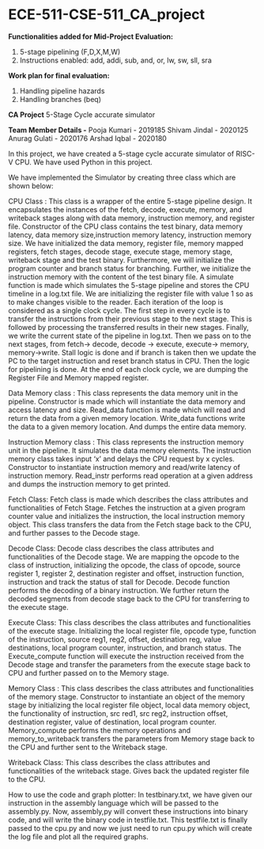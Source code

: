 # ECE-511-CSE-511_CA_project
  
__Functionalities added for Mid-Project Evaluation:__  
1. 5-stage pipelining (F,D,X,M,W)  
2. Instructions enabled: add, addi, sub, and, or, lw, sw, sll, sra  
  
__Work plan for final evaluation:__  
1. Handling pipeline hazards
2. Handling branches (beq)

__CA Project__ 
5-Stage Cycle accurate simulator

__Team Member Details -__
Pooja Kumari - 2019185
Shivam Jindal - 2020125
Anurag Gulati - 2020176
Arshad Iqbal - 2020180

In this project, we have created a 5-stage cycle accurate simulator of RISC-V CPU. 
We have used Python in this project. 

We have implemented the Simulator by creating three class which are shown below: 

CPU Class : This class is a wrapper of the entire 5-stage pipeline design. It encapsulates the instances of the fetch, decode, execute, memory, and writeback stages along with data memory, instruction memory, and register file.
Constructor of the CPU class contains the test binary, data memory latency, data memory size,instruction memory latency, instruction memory size. We have initialized the data memory, register file, memory mapped registers, fetch stages, decode stage, execute stage, memory stage, writeback stage and the test binary. Furthermore, we will initialize the program counter and branch status for branching.
Further, we initialize the instruction memory with the content of the test binary file. A simulate function is made which simulates the 5-stage pipeline and stores the CPU timeline in a log.txt file. 
We are initializing the register file with value 1 so as to make changes visible to the reader. 
Each iteration of the loop is considered as a single clock cycle. The first step in every cycle is to transfer the instructions from their previous stage to the next stage. This is followed by processing the transferred results in their new stages. Finally, we write the current state of the pipeline in log.txt. Then we pass on to the next stages, from fetch→ decode, decode → execute, execute→ memory, memory→write. Stall logic is done and if branch is taken then we update the PC to the target instruction and reset branch status in CPU. Then the logic for pipelining is done. 
At the end of each clock cycle, we are dumping the Register File and Memory mapped register. 

Data Memory class :  This class represents the data memory unit in the pipeline. Constructor is made which will instantiate the data memory and access latency and size. Read_data function is made which will read and return the data from a given memory location. Write_data functions write the data to a given memory location. And dumps the entire data memory. 

Instruction Memory class : This class represents the instruction memory unit in the pipeline. It simulates the data memory elements. The instruction memory class takes input ‘x’ and delays the CPU request by x cycles. Constructor to instantiate instruction memory and read/write latency of instruction memory. 
Read_instr performs read operation at a given address and dumps the instruction memory to get printed. 

Fetch Class: Fetch class is made which describes the class attributes and functionalities of Fetch Stage. Fetches the instruction at a given program counter value and initializes the instruction, the local instruction memory object. This class transfers the data from the Fetch stage back to the CPU, and further passes to the Decode stage. 

Decode Class: Decode class describes the class attributes and functionalities of the Decode stage. We are mapping the opcode to the class of instruction, initializing the opcode, the class of opcode, source register 1, register 2, destination register and offset, instruction function, instruction and track the status of stall for Decode. Decode function performs the decoding of a binary instruction.  We further return the decoded segments from decode stage back to the CPU for transferring to the execute stage.

Execute Class: This class describes the class attributes and functionalities of the execute stage. Initializing the local register file, opcode type, function of the instruction, source reg1, reg2, offset, destination reg, value destinations, local program counter, instruction, and branch status. The Execute_compute function will execute the instruction received from the Decode stage and transfer the parameters from the execute stage back to CPU and further passed on to the Memory stage. 

Memory Class : This class describes the  class attributes and functionalities of the memory stage. Constructor to instantiate an object of the memory stage by initializing the local register file object, local data memory object, the functionality of instruction, src red1, src reg2, instruction offset, destination register, value of destination, local program counter. Memory_compute performs the memory operations and memory_to_writeback transfers the parameters from Memory stage back to the CPU and further sent to the Writeback stage.

Writeback Class: This  class describes the  class attributes and functionalities of the writeback stage. Gives back the updated register file to the CPU.

How to use the code and graph plotter: 
In testbinary.txt, we have given our instruction in the assembly language which will be passed to the assembly.py. Now, assembly,py will convert these instructions into binary code, and will write the binary code in testfile.txt. This testfile.txt is finally passed to the cpu.py and now we just need to run cpu.py which will create the log file and plot all the required graphs.
